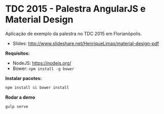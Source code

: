 # TDC 2015 - Palestra AngularJS e Material Design
Aplicação de exemplo da palestra no TDC 2015 em Florianópolis.
- Slides: http://www.slideshare.net/HenriqueLimas/material-design-pdf

**Requisitos:**
  - NodeJS: https://nodejs.org/
  - Bower: ```npm install -g bower```

**Instalar pacotes:**
```javascript
npm install && bower install
```

**Rodar a demo**
```javascript
gulp serve
```
